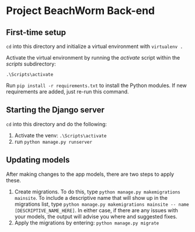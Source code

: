 # Project BeachWorm Back-end

## First-time setup

`cd` into this directory and initialize a virtual environment with `virtualenv .`

Activate the virtual environment by running the *activate* script within the *scripts* subdirectory:

```
.\Scripts\activate
```
 
Run `pip install -r requirements.txt` to install the Python modules. If new requirements are added, just re-run this command.

## Starting the Django server

`cd` into this directory and do the following:

1. Activate the venv: `.\Scripts\activate`
2. run `python manage.py runserver`

## Updating models

After making changes to the app models, there are two steps to apply these.

1. Create migrations. To do this, type `python manage.py makemigrations mainsite`. To include a descriptive name that will show up in the migrations list, type `python manage.py makemigrations mainsite -- name [DESCRIPTIVE_NAME_HERE]`. In either case, if there are any issues with your models, the output will advise you where and suggested fixes.
2. Apply the migrations by entering: `python manage.py migrate`


